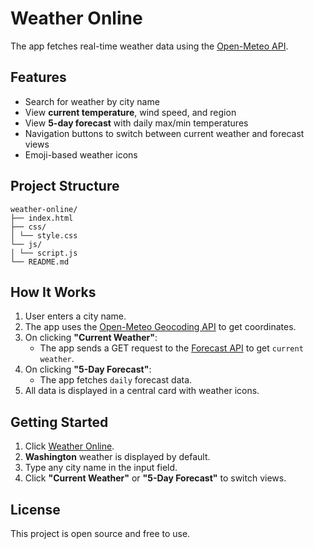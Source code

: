 # Weather Online

The app fetches real-time weather data using the [Open-Meteo API](https://open-meteo.com/).

## Features

- Search for weather by city name
- View **current temperature**, wind speed, and region
- View **5-day forecast** with daily max/min temperatures
- Navigation buttons to switch between current weather and forecast views
- Emoji-based weather icons

## Project Structure

```
weather-online/
├── index.html
├── css/
│ └── style.css
└── js/
│ └── script.js
└── README.md 
```

## How It Works

1. User enters a city name.
2. The app uses the [Open-Meteo Geocoding API](https://open-meteo.com/en/docs/geocoding-api) to get coordinates.
3. On clicking **"Current Weather"**:
   - The app sends a GET request to the [Forecast API](https://open-meteo.com/en/docs#api_form) to get `current weather`.
4. On clicking **"5-Day Forecast"**:
   - The app fetches `daily` forecast data.
5. All data is displayed in a central card with weather icons.

## Getting Started

1. Click [Weather Online](https://unzeva.github.io/CtD-Weather/).
2. **Washington** weather is displayed by default.
3. Type any city name in the input field.
4. Click **"Current Weather"** or **"5-Day Forecast"** to switch views.

## License

This project is open source and free to use.
